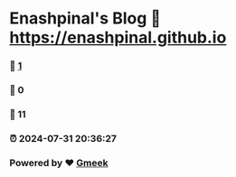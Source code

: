 # Enashpinal's Blog :link: https://enashpinal.github.io 
### :page_facing_up: [1](https://enashpinal.github.io/tag.html) 
### :speech_balloon: 0 
### :hibiscus: 11 
### :alarm_clock: 2024-07-31 20:36:27 
### Powered by :heart: [Gmeek](https://github.com/Meekdai/Gmeek)
